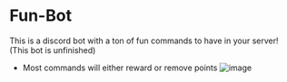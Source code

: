 # Fun-Bot
This is a discord bot with a ton of fun commands to have in your server! (This bot is unfinished)
- Most commands will either reward or remove points
![image](https://user-images.githubusercontent.com/75189508/128880512-18dd767d-ec5d-4cb5-a353-0dca2e09b246.png)
